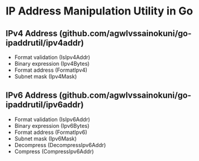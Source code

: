 IP Address Manipulation Utility in Go
========================================

## IPv4 Address (github.com/agwlvssainokuni/go-ipaddrutil/ipv4addr)
* Format validation (IsIpv4Addr)
* Binary expression (Ipv4Bytes)
* Format address (FormatIpv4)
* Subnet mask (Ipv4Mask)

## IPv6 Address (github.com/agwlvssainokuni/go-ipaddrutil/ipv6addr)
* Format validation (IsIpv6Addr)
* Binary expression (Ipv6Bytes)
* Format address (FormatIpv6)
* Subnet mask (Ipv6Mask)
* Decompress (DecompressIpv6Addr)
* Compress (CompressIpv6Addr)
